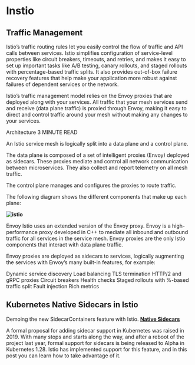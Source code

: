 # Instio

## Traffic Management

Istio’s traffic routing rules let you easily control the flow of traffic and API calls between services. Istio simplifies configuration of service-level properties like circuit breakers, timeouts, and retries, and makes it easy to set up important tasks like A/B testing, canary rollouts, and staged rollouts with percentage-based traffic splits. It also provides out-of-box failure recovery features that help make your application more robust against failures of dependent services or the network.

Istio’s traffic management model relies on the Envoy proxies that are deployed along with your services. All traffic that your mesh services send and receive (data plane traffic) is proxied through Envoy, making it easy to direct and control traffic around your mesh without making any changes to your services.

Architecture
 3 MINUTE READ  

An Istio service mesh is logically split into a data plane and a control plane.

The data plane is composed of a set of intelligent proxies (Envoy) deployed as sidecars. These proxies mediate and control all network communication between microservices. They also collect and report telemetry on all mesh traffic.

The control plane manages and configures the proxies to route traffic.

The following diagram shows the different components that make up each plane:

**![istio](https://istio.io/v1.7/docs/ops/deployment/architecture/arch.svg)**

Envoy
Istio uses an extended version of the Envoy proxy. Envoy is a high-performance proxy developed in C++ to mediate all inbound and outbound traffic for all services in the service mesh. Envoy proxies are the only Istio components that interact with data plane traffic.

Envoy proxies are deployed as sidecars to services, logically augmenting the services with Envoy’s many built-in features, for example:

Dynamic service discovery
Load balancing
TLS termination
HTTP/2 and gRPC proxies
Circuit breakers
Health checks
Staged rollouts with %-based traffic split
Fault injection
Rich metrics

## Kubernetes Native Sidecars in Istio

Demoing the new SidecarContainers feature with Istio.
**[Native Sidecars](https://istio.io/latest/blog/2023/native-sidecars/)**

A formal proposal for adding sidecar support in Kubernetes was raised in 2019. With many stops and starts along the way, and after a reboot of the project last year, formal support for sidecars is being released to Alpha in Kubernetes 1.28. Istio has implemented support for this feature, and in this post you can learn how to take advantage of it.

